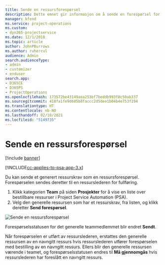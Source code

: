 ```yaml
---
title: Sende en ressursforespørsel
description: Dette emnet gir informasjon om å sende en forespørsel for en prosjektressurs.
manager: kfend
ms.service: project-operations
ms.custom:
- dyn365-projectservice
ms.date: 12/1/2018
ms.topic: article
author: JohnPBurrows
ms.author: ruhercul
audience: Admin
search.audienceType:
- admin
- customizer
- enduser
search.app:
- D365CE
- D365PS
- ProjectOperations
ms.openlocfilehash: 173572be43149aea253bf7beddb993f8c50ab337
ms.sourcegitcommit: 418fa1fe9d605b8faccc2d5dee1b04b4e753f194
ms.translationtype: HT
ms.contentlocale: nb-NO
ms.lasthandoff: 02/10/2021
ms.locfileid: "5149735"
---
```

# <a name="submitting-a-resource-request"></a>Sende en ressursforespørsel

[!include [banner](../includes/psa-now-project-operations.md)]

[!INCLUDE[cc-applies-to-psa-app-3.x](../includes/cc-applies-to-psa-app-3x.md)]

Du kan sende et generert ressurskrav som en ressursforespørsel. Forespørselen sendes deretter til en ressurslederen for fullføring.

1. Klikk kategorien **Team** på siden **Prosjekter** for å vise en liste over bestillbare ressurser i Project Service Automation (PSA). 
2. Velg den generelle ressursen som har et ressurskrav, fra listen, og klikk deretter **Send forespørsel**.

![Sende en ressursforespørsel](media/RM-how-to-18.png)

Forespørselsstatusen for det generelle teammedlemmet blir endret **Sendt**.

Når forespørselen er utført av ressurslederen, erstattes den generelle ressursen av en navngitt ressurs hvis ressurslederen utfører forespørselen med bestilling av en navngitt ressurs. Ellers blir den generelle ressursen værende i teamet, og forespørselsstatusen endres til **Må gjennomgås** hvis ressurslederen har foreslått en navngitt ressurs.
